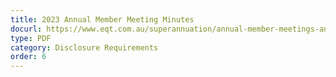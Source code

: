 ```yaml
---
title: 2023 Annual Member Meeting Minutes
docurl: https://www.eqt.com.au/superannuation/annual-member-meetings-and-member-outcomes-statements/pagepanels/future-super-fund
type: PDF
category: Disclosure Requirements
order: 6
---
```

 